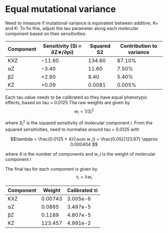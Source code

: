 # Equal mutational variance
Need to measure if mutational variance is equivalent between additive, K+ and K-
To fix this, adjust the tau parameter along each molecular component based on their sensitivities:

| Component | Sensitivity (Si = ∂Z∗/∂pi) | Squared S2 | Contribution to variance |
|-----------|----------------------------|------------|--------------------------|
| KXZ       | −11.60                     | 134.60     |   87.10%                 |
| αZ        | −3.40                      | 11.60      |   7.50%                  |
| βZ        | +2.90                      | 8.40       |  5.40%                   |
| KZ        | +0.09                      | 0.0081     | 0.005%                   |

Each tau value needs to be calibrated so they have equal phenotypic effects, based on tau = 0.0125
The raw weights are given by 
$$w_i = 1/S_i^2$$

where $S_i^2$ is the squared sensitivity of molecular component i.
From the squared sensitivities, need to normalise around tau = 0.0125 with

$$\lambda = \frac{0.0125 * 4}{\sum w_i} = \frac{0.05}{123.67} \approx 0.000404 $$

where 4 is the number of components and w_i is the weight of molecular component i

The final tau for each component is given by
$$\tau_i = \lambda w_i$$

| Component  | Weight   | Calibrated τi |
|------------|----------|---------------|
| KXZ        | 0.00743  | 3.005e-6      |
| αZ         | 0.0865   | 3.497e-5      |
| βZ         | 0.1189   | 4.807e-5      |
| KZ         | 123.457  | 4.991e-2      |
